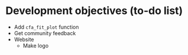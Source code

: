 # Development objectives (to-do list)

- Add `cfa_fit_plot` function
- Get community feedback
- Website
    - Make logo

